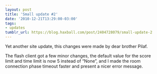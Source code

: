 ```yaml
---
layout: post
title: 'Small update #2'
date: '2010-12-21T13:29:00-03:00'
tags:
- updates
tumblr_url: https://blog.haxball.com/post/2404728079/small-update-2
---
```

Yet another site update, this changes were made by dear brother Pilaf.  
  
The flash client got a few minor changes, the default value for the score limit and time limit is now 5 instead of “None”, and I made the room connection phase timeout faster and present a nicer error message.

